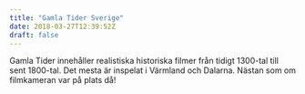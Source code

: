 ```yaml
---
title: "Gamla Tider Sverige"
date: 2018-03-27T12:39:52Z
draft: false
---
```


Gamla Tider innehåller realistiska historiska filmer från tidigt 1300-tal till sent 1800-tal.
Det mesta är inspelat i Värmland och Dalarna.
Nästan som om filmkameran var på plats då!
